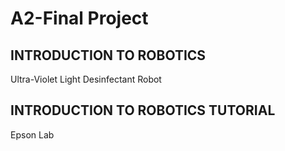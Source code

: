 # A2-Final Project

## INTRODUCTION TO ROBOTICS
Ultra-Violet Light Desinfectant Robot

## INTRODUCTION TO ROBOTICS TUTORIAL
Epson Lab

